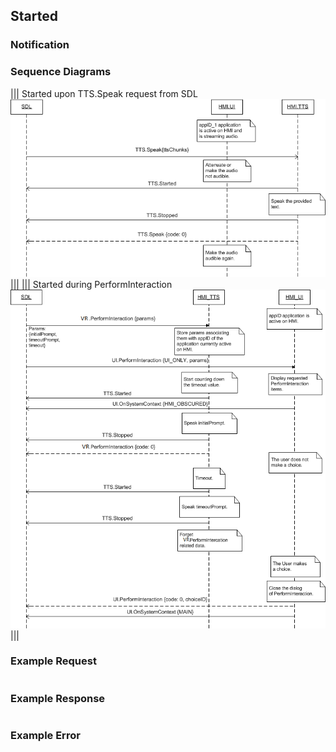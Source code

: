 ## Started


### Notification

### Sequence Diagrams
|||
Started upon TTS.Speak request from SDL
![Started](./assets/StartedFromSpeak.png)
|||
|||
Started during PerformInteraction
![Started](./assets/StartedFromPerformInteraction.png)
|||

### Example Request

```json

```
### Example Response

```json

```

### Example Error

```json

```
